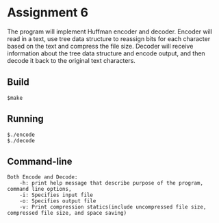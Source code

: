 # Assignment 6

The program will implement Huffman encoder and decoder. Encoder will read in a text, use tree data structure to reassign bits for each character based on the text and compress the file size.  Decoder will receive information about the tree data structure and encode output, and then decode it back to the original text characters.

## Build
	$make

## Running
	$./encode
	$./decode

## Command-line
	Both Encode and Decode:
		-h: print help message that describe purpose of the program, command line options,
		-i: Specifies input file
		-o: Specifies output file
		-v: Print compression statics(include uncompressed file size, compressed file size, and space saving)

